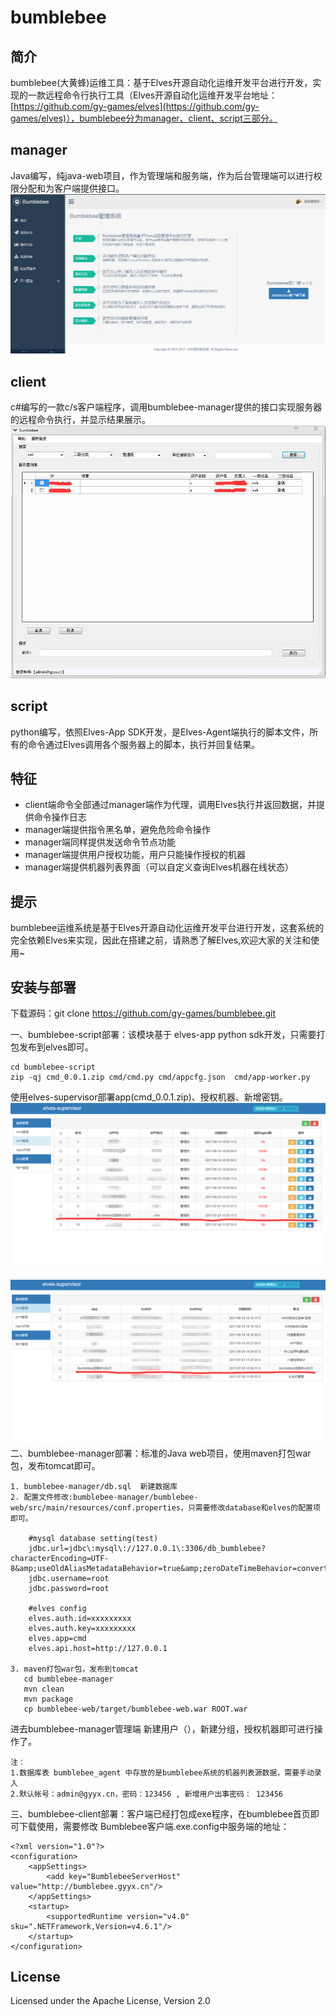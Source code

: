 # bumblebee
## 简介
bumblebee(大黄蜂)运维工具：基于Elves开源自动化运维开发平台进行开发，实现的一款远程命令行执行工具（Elves开源自动化运维开发平台地址：[https://github.com/gy-games/elves](https://github.com/gy-games/elves)），bumblebee分为manager、client、script三部分。
	
## manager
Java编写，纯java-web项目，作为管理端和服务端，作为后台管理端可以进行权限分配和为客户端提供接口。
![](manager-home.png)

## client
c#编写的一款c/s客户端程序，调用bumblebee-manager提供的接口实现服务器的远程命令执行，并显示结果展示。
![](client-home.png)

## script
python编写，依照Elves-App SDK开发，是Elves-Agent端执行的脚本文件，所有的命令通过Elves调用各个服务器上的脚本，执行并回复结果。


## 特征
- client端命令全部通过manager端作为代理，调用Elves执行并返回数据，并提供命令操作日志
- manager端提供指令黑名单，避免危险命令操作
- manager端同样提供发送命令节点功能
- manager端提供用户授权功能，用户只能操作授权的机器
- manager端提供机器列表界面（可以自定义查询Elves机器在线状态）


## 提示
bumblebee运维系统是基于Elves开源自动化运维开发平台进行开发，这套系统的完全依赖Elves来实现，因此在搭建之前，请熟悉了解Elves,欢迎大家的关注和使用~


## 安装与部署
下载源码：git clone https://github.com/gy-games/bumblebee.git


一、bumblebee-script部署：该模块基于 elves-app python sdk开发，只需要打包发布到elves即可。

	cd bumblebee-script
	zip -qj cmd_0.0.1.zip cmd/cmd.py cmd/appcfg.json  cmd/app-worker.py
使用elves-supervisor部署app(cmd_0.0.1.zip)、授权机器、新增密钥。
![](supervisor-app.png)

![](supervisor-auth.png)
二、bumblebee-manager部署：标准的Java web项目，使用maven打包war包，发布tomcat即可。

	1. bumblebee-manager/db.sql  新建数据库
	2. 配置文件修改:bumblebee-manager/bumblebee-web/src/main/resources/conf.properties，只需要修改database和elves的配置项即可。
	
		#mysql database setting(test)
		jdbc.url=jdbc\:mysql\://127.0.0.1\:3306/db_bumblebee?characterEncoding=UTF-8&amp;useOldAliasMetadataBehavior=true&amp;zeroDateTimeBehavior=convertToNull
		jdbc.username=root
		jdbc.password=root
		
		#elves config
		elves.auth.id=xxxxxxxxx
		elves.auth.key=xxxxxxxxx
		elves.app=cmd
		elves.api.host=http://127.0.0.1
		
	3. maven打包war包，发布到tomcat
	   cd bumblebee-manager
	   mvn clean
	   mvn package
	   cp bumblebee-web/target/bumblebee-web.war ROOT.war

进去bumblebee-manager管理端 新建用户（），新建分组，授权机器即可进行操作了。

	注： 
	1.数据库表 bumblebee_agent 中存放的是bumblebee系统的机器列表源数据，需要手动录入
	2.默认帐号：admin@gyyx.cn，密码：123456 , 新增用户出事密码： 123456

三、bumblebee-client部署：客户端已经打包成exe程序，在bumblebee首页即可下载使用，需要修改 Bumblebee客户端.exe.config中服务端的地址：

	<?xml version="1.0"?>
	<configuration>
	  	<appSettings>
	    	<add key="BumblebeeServerHost" value="http://bumblebee.gyyx.cn"/>
	  	</appSettings>
		<startup>
			<supportedRuntime version="v4.0" sku=".NETFramework,Version=v4.6.1"/>
		</startup>
	</configuration>



## License
Licensed under the Apache License, Version 2.0